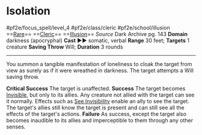 # Isolation
#pf2e/focus_spell/level_4 #pf2e/class/cleric #pf2e/school/illusion 
==[Rare](../../../rules/traits/rare.md)== ==[Cleric](../../../rules/traits/cleric.md)== ==[Illusion](../../../rules/traits/illusion.md)==
*Source* Dark Archive pg. 143
**Domain** darkness (apocryphal)
**Cast** ►► somatic, verbal
**Range** 30 feet; **Targets** 1 creature
**Saving Throw** Will; **Duration** 3 rounds

---
You summon a tangible manifestation of loneliness to cloak the target from view as surely as if it were wreathed in darkness. The target attempts a Will saving throw.

**Critical Success** The target is unaffected.
**Success** The target becomes [Invisible](../../../Conditions/Invisible.md), but only to its allies. Any creature not allied with the target can see it normally. Effects such as [See Invisibility](../../Arcane_Tradition/Level%202/See%20Invisibility.md) enable an ally to see the target. The target's allies still know the target is present and can still see all the effects of the target's actions.
**Failure** As success, except the target also becomes inaudible to its allies and imperceptible to them through any other senses.